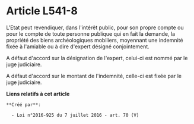 # Article L541-8

L'Etat peut revendiquer, dans l'intérêt public, pour son propre compte ou pour le compte de toute personne publique qui en
fait la demande, la propriété des biens archéologiques mobiliers, moyennant une indemnité fixée à l'amiable ou à dire
d'expert désigné conjointement.

A défaut d'accord sur la désignation de l'expert, celui-ci est nommé par le juge judiciaire.

A défaut d'accord sur le montant de l'indemnité, celle-ci est fixée par le juge judiciaire.

**Liens relatifs à cet article**

	**Créé par**:

	  - Loi n°2016-925 du 7 juillet 2016 - art. 70 (V)
